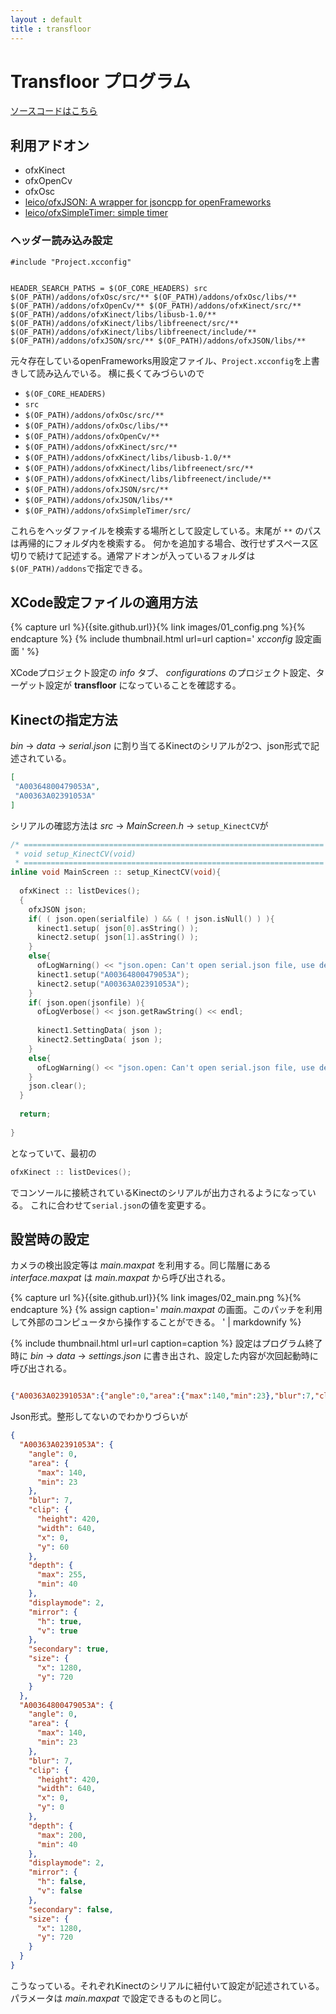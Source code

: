 ```yaml
---
layout : default
title : transfloor
---
```


# Transfloor プログラム

[ソースコードはこちら](https://github.com/Transfloor_Playwater)

## 利用アドオン

* ofxKinect
* ofxOpenCv
* ofxOsc
* [leico/ofxJSON: A wrapper for jsoncpp for openFrameworks](https://github.com/leico/ofxJSON.git)
* [leico/ofxSimpleTimer: simple timer](https://github.com/leico/ofxSimpleTimer)

### ヘッダー読み込み設定

```xcconfig
#include "Project.xcconfig"


HEADER_SEARCH_PATHS = $(OF_CORE_HEADERS) src $(OF_PATH)/addons/ofxOsc/src/** $(OF_PATH)/addons/ofxOsc/libs/** $(OF_PATH)/addons/ofxOpenCv/** $(OF_PATH)/addons/ofxKinect/src/** $(OF_PATH)/addons/ofxKinect/libs/libusb-1.0/** $(OF_PATH)/addons/ofxKinect/libs/libfreenect/src/** $(OF_PATH)/addons/ofxKinect/libs/libfreenect/include/** $(OF_PATH)/addons/ofxJSON/src/** $(OF_PATH)/addons/ofxJSON/libs/**
```

元々存在しているopenFrameworks用設定ファイル、`Project.xcconfig`を上書きして読み込んでいる。
横に長くてみづらいので

* `$(OF_CORE_HEADERS)` 
* `src` 
* `$(OF_PATH)/addons/ofxOsc/src/**` 
* `$(OF_PATH)/addons/ofxOsc/libs/**`
* `$(OF_PATH)/addons/ofxOpenCv/**`
* `$(OF_PATH)/addons/ofxKinect/src/**`
* `$(OF_PATH)/addons/ofxKinect/libs/libusb-1.0/**`
* `$(OF_PATH)/addons/ofxKinect/libs/libfreenect/src/**`
* `$(OF_PATH)/addons/ofxKinect/libs/libfreenect/include/**`
* `$(OF_PATH)/addons/ofxJSON/src/**`
* `$(OF_PATH)/addons/ofxJSON/libs/**`
* `$(OF_PATH)/addons/ofxSimpleTimer/src/`

これらをヘッダファイルを検索する場所として設定している。末尾が `**` のパスは再帰的にフォルダ内を検索する。
何かを追加する場合、改行せずスペース区切りで続けて記述する。通常アドオンが入っているフォルダは`$(OF_PATH)/addons`で指定できる。

## XCode設定ファイルの適用方法

{% capture url %}{{site.github.url}}{% link images/01_config.png %}{% endcapture %}
{% include thumbnail.html url=url caption='
*xcconfig* 設定画面
' %}

XCodeプロジェクト設定の *info* タブ、 *configurations* のプロジェクト設定、ターゲット設定が **transfloor** になっていることを確認する。

## Kinectの指定方法

*bin* -> *data* -> *serial.json* に割り当てるKinectのシリアルが2つ、json形式で記述されている。
```json
[
 "A00364800479053A",
 "A00363A02391053A"
]
```

シリアルの確認方法は *src* -> *MainScreen.h* -> `setup_KinectCV`が
```cpp
/* =================================================================== *
 * void setup_KinectCV(void)                                           *
 * =================================================================== */
inline void MainScreen :: setup_KinectCV(void){
  
  ofxKinect :: listDevices();
  {
    ofxJSON json;
    if( ( json.open(serialfile) ) && ( ! json.isNull() ) ){
      kinect1.setup( json[0].asString() );
      kinect2.setup( json[1].asString() );
    }
    else{
      ofLogWarning() << "json.open: Can't open serial.json file, use default serial" << std :: endl;
      kinect1.setup("A00364800479053A");
      kinect2.setup("A00363A02391053A");
    }
    if( json.open(jsonfile) ){
      ofLogVerbose() << json.getRawString() << endl;
      
      kinect1.SettingData( json );
      kinect2.SettingData( json );
    }
    else{
      ofLogWarning() << "json.open: Can't open serial.json file, use default settings" << std :: endl;
    }
    json.clear();
  }
  
  return;
  
}
```

となっていて、最初の

```cpp
ofxKinect :: listDevices();
```

でコンソールに接続されているKinectのシリアルが出力されるようになっている。
これに合わせて`serial.json`の値を変更する。


## 設営時の設定

カメラの検出設定等は *main.maxpat* を利用する。同じ階層にある *interface.maxpat* は *main.maxpat* から呼び出される。

{% capture url %}{{site.github.url}}{% link images/02_main.png %}{% endcapture %}
{% assign caption='
*main.maxpat* の画面。このパッチを利用して外部のコンピュータから操作することができる。
' | markdownify %}

{% include thumbnail.html url=url caption=caption %}
設定はプログラム終了時に *bin* -> *data* -> *settings.json* に書き出され、設定した内容が次回起動時に呼び出される。

```json

{"A00363A02391053A":{"angle":0,"area":{"max":140,"min":23},"blur":7,"clip":{"height":420,"width":640,"x":0,"y":60},"depth":{"max":255,"min":40},"displaymode":2,"mirror":{"h":true,"v":true},"secondary":true,"size":{"x":1280,"y":720}},"A00364800479053A":{"angle":0,"area":{"max":140,"min":23},"blur":7,"clip":{"height":420,"width":640,"x":0,"y":0},"depth":{"max":200,"min":40},"displaymode":2,"mirror":{"h":false,"v":false},"secondary":false,"size":{"x":1280,"y":720}}}
```

Json形式。整形してないのでわかりづらいが

```json
{
  "A00363A02391053A": {
    "angle": 0,
    "area": {
      "max": 140,
      "min": 23
    },
    "blur": 7,
    "clip": {
      "height": 420,
      "width": 640,
      "x": 0,
      "y": 60
    },
    "depth": {
      "max": 255,
      "min": 40
    },
    "displaymode": 2,
    "mirror": {
      "h": true,
      "v": true
    },
    "secondary": true,
    "size": {
      "x": 1280,
      "y": 720
    }
  },
  "A00364800479053A": {
    "angle": 0,
    "area": {
      "max": 140,
      "min": 23
    },
    "blur": 7,
    "clip": {
      "height": 420,
      "width": 640,
      "x": 0,
      "y": 0
    },
    "depth": {
      "max": 200,
      "min": 40
    },
    "displaymode": 2,
    "mirror": {
      "h": false,
      "v": false
    },
    "secondary": false,
    "size": {
      "x": 1280,
      "y": 720
    }
  }
}
```

こうなっている。それぞれKinectのシリアルに紐付いて設定が記述されている。
パラメータは *main.maxpat* で設定できるものと同じ。
